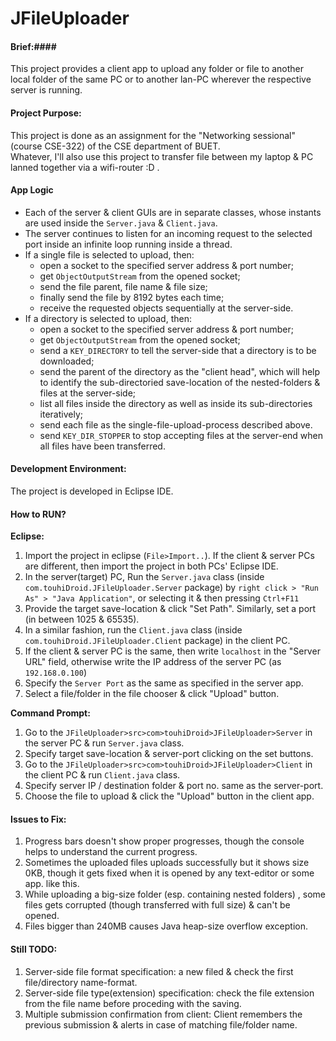 JFileUploader
=============

#### Brief:####
This project provides a client app to upload any folder or file to another local folder of the same PC or to another lan-PC wherever the respective server is running.

#### Project Purpose: ####
This project is done as an assignment for the "Networking sessional" (course CSE-322) of the CSE department of BUET.  <br>Whatever, I'll also use this project to transfer file between my laptop & PC lanned together via a wifi-router :D .
  
#### App Logic ####

- Each of the server & client GUIs are in separate classes, whose instants are used inside the `Server.java` & `Client.java`.
- The server continues to listen for an incoming request to the selected port inside an infinite loop running inside a thread.
- If a single file is selected to upload, then:
    - open a socket to the specified server address & port number;
    - get `ObjectOutputStream` from the opened socket;
    - send the file parent, file name & file size;
    - finally send the file by 8192 bytes each time;
    - receive the requested objects sequentially at the server-side.
- If a directory is selected to upload, then:
    - open a socket to the specified server address & port number;
    - get `ObjectOutputStream` from the opened socket;
    - send a `KEY_DIRECTORY` to tell the server-side that a directory is to be downloaded;
    - send the parent of the directory as the "client head", which will help to identify the sub-directoried save-location of the nested-folders & files at the server-side;
    - list all files inside the directory as well as inside its sub-directories iteratively;
    - send each file as the single-file-upload-process described above.
    - send `KEY_DIR_STOPPER` to stop accepting files at the server-end when all files have been transferred.

#### Development Environment: ####
The project is developed in Eclipse IDE.

#### How to RUN? ####
**Eclipse:**

1. Import the project in eclipse (`File>Import..`). If the client & server PCs are different, then import the project in both PCs' Eclipse IDE.
2. In the server(target) PC, Run the `Server.java` class (inside `com.touhiDroid.JFileUploader.Server` package) by `right click > "Run As" > "Java Application"`, or selecting it & then pressing `Ctrl+F11`
3. Provide the target save-location & click "Set Path". Similarly, set a port (in between 1025 & 65535).
4. In a similar fashion, run the `Client.java` class (inside `com.touhiDroid.JFileUploader.Client` package) in the client PC.
5. If the client & server PC is the same, then write `localhost` in the "Server URL" field, otherwise write the IP address of the server PC (as `192.168.0.100`)
6. Specify the `Server Port` as the same as specified in the server app.
7. Select a file/folder in the file chooser & click "Upload" button.

**Command Prompt:**

1. Go to the `JFileUploader>src>com>touhiDroid>JFileUploader>Server` in the server PC & run `Server.java` class.
2. Specify target save-location & server-port clicking on the set buttons.
3. Go to the `JFileUploader>src>com>touhiDroid>JFileUploader>Client` in the client PC & run `Client.java` class.
4. Specify server IP / destination folder & port no. same as the server-port.
5. Choose the file to upload & click the "Upload" button in the client app.

#### Issues to Fix: ####

1. Progress bars doesn't show proper progresses, though the console helps to understand the current progress.
2. Sometimes the uploaded files uploads successfully but it shows size 0KB, though it gets fixed when it is opened by any text-editor or some app. like this.
3. While uploading a big-size folder (esp. containing nested folders) , some files gets corrupted (though transferred with full size) & can't be opened.
4. Files bigger than 240MB causes Java heap-size overflow exception.

#### Still TODO: ####

1. Server-side file format specification: a new filed & check the first file/directory name-format.
2. Server-side file type(extension) specification: check the file extension from the file name before proceding with the saving.
3. Multiple submission confirmation from client: Client remembers the previous submission & alerts in case of matching file/folder name.
